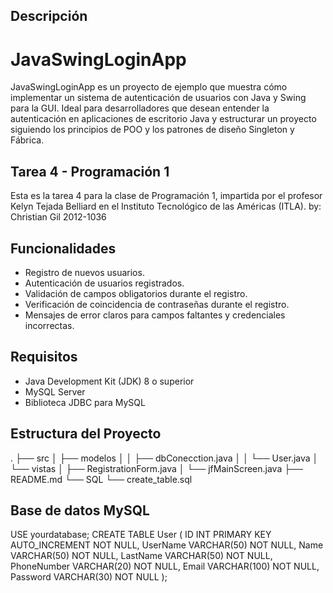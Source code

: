 
## Descripción
# JavaSwingLoginApp
JavaSwingLoginApp es un proyecto de ejemplo que muestra cómo implementar un sistema de autenticación de usuarios con Java y Swing para la GUI. Ideal para desarrolladores que desean entender la autenticación en aplicaciones de escritorio Java y estructurar un proyecto siguiendo los principios de POO y los patrones de diseño Singleton y Fábrica.

## Tarea 4 - Programación 1
Esta es la tarea 4 para la clase de Programación 1, impartida por el profesor Kelyn Tejada Belliard en el Instituto Tecnológico de las Américas (ITLA).
by: Christian Gil 2012-1036

## Funcionalidades
- Registro de nuevos usuarios.
- Autenticación de usuarios registrados.
- Validación de campos obligatorios durante el registro.
- Verificación de coincidencia de contraseñas durante el registro.
- Mensajes de error claros para campos faltantes y credenciales incorrectas.

## Requisitos
- Java Development Kit (JDK) 8 o superior
- MySQL Server
- Biblioteca JDBC para MySQL

## Estructura del Proyecto
.
├── src
│ ├── modelos
│ │ ├── dbConecction.java
│ │ └── User.java
│ └── vistas
│ ├── RegistrationForm.java
│ └── jfMainScreen.java
├── README.md
└── SQL
└── create_table.sql

## Base de datos MySQL

USE yourdatabase;
CREATE TABLE User (
    ID INT PRIMARY KEY AUTO_INCREMENT NOT NULL,
    UserName VARCHAR(50) NOT NULL,
    Name VARCHAR(50) NOT NULL,
    LastName VARCHAR(50) NOT NULL,
    PhoneNumber VARCHAR(20) NOT NULL,
    Email VARCHAR(100) NOT NULL,
    Password VARCHAR(30) NOT NULL
);

